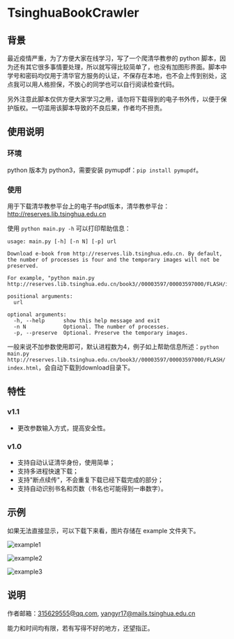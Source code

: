 # TsinghuaBookCrawler

## 背景

最近疫情严重，为了方便大家在线学习，写了一个爬清华教参的 python 脚本，因为还有其它很多事情要处理，所以就写得比较简单了，也没有加图形界面。脚本中学号和密码均仅用于清华官方服务的认证，不保存在本地，也不会上传到别处，这点我可以用人格担保，不放心的同学也可以自行阅读检查代码。

另外注意此脚本仅供方便大家学习之用，请勿将下载得到的电子书外传，以便于保护版权。一切滥用该脚本导致的不良后果，作者均不担责。

## 使用说明

### 环境

python 版本为 python3，需要安装 pymupdf：``pip install pymupdf``。

### 使用

用于下载清华教参平台上的电子书pdf版本，清华教参平台：http://reserves.lib.tsinghua.edu.cn

使用 ``python main.py -h`` 可以打印帮助信息：

```
usage: main.py [-h] [-n N] [-p] url

Download e-book from http://reserves.lib.tsinghua.edu.cn. By default, the number of processes is four and the temporary images will not be preserved.

For example, "python main.py http://reserves.lib.tsinghua.edu.cn/book3//00003597/00003597000/FLASH/index.html".

positional arguments:
  url

optional arguments:
  -h, --help      show this help message and exit
  -n N            Optional. The number of processes.
  -p, --preserve  Optional. Preserve the temporary images.
```

一般来说不加参数使用即可，默认进程数为4，例子如上帮助信息所述：``python main.py http://reserves.lib.tsinghua.edu.cn/book3//00003597/00003597000/FLASH/index.html``，会自动下载到download目录下。

## 特性

### v1.1

* 更改参数输入方式，提高安全性。

### v1.0

* 支持自动认证清华身份，使用简单；
* 支持多进程快速下载；
* 支持"断点续传"，不会重复下载已经下载完成的部分；
* 支持自动识别书名和页数（书名也可能得到一串数字）。

## 示例

如果无法直接显示，可以下载下来看，图片存储在 example 文件夹下。

![example1](https://github.com/lflame/TsinghuaBookCrawler/blob/master/example/1.png)

![example2](https://github.com/lflame/TsinghuaBookCrawler/blob/master/example/2.png)

![example3](https://github.com/lflame/TsinghuaBookCrawler/blob/master/example/3.png)

## 说明

作者邮箱：315629555@qq.com, yangyr17@mails.tsinghua.edu.cn

能力和时间均有限，若有写得不好的地方，还望指正。
